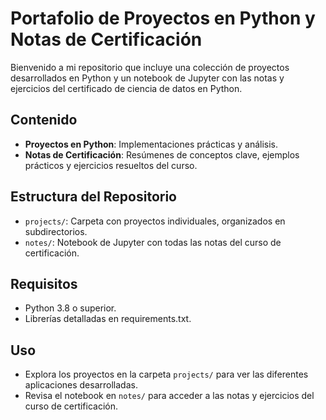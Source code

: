# Portafolio de Proyectos en Python y Notas de Certificación

Bienvenido a mi repositorio que incluye una colección de proyectos desarrollados en Python y un notebook de Jupyter con las notas y ejercicios del certificado de ciencia de datos en Python.

## Contenido
- **Proyectos en Python**: Implementaciones prácticas y análisis.
- **Notas de Certificación**: Resúmenes de conceptos clave, ejemplos prácticos y ejercicios resueltos del curso.

## Estructura del Repositorio
- `projects/`: Carpeta con proyectos individuales, organizados en subdirectorios.
- `notes/`: Notebook de Jupyter con todas las notas del curso de certificación.

## Requisitos
- Python 3.8 o superior.
- Librerías detalladas en requirements.txt.

## Uso
- Explora los proyectos en la carpeta `projects/` para ver las diferentes aplicaciones desarrolladas.
- Revisa el notebook en `notes/` para acceder a las notas y ejercicios del curso de certificación.
